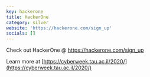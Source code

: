 ```yaml
---
key: hackerone
title: HackerOne
category: silver
website: 'https://hackerone.com/sign_up'
socials: []
---
```


Check out HackerOne @ https://hackerone.com/sign_up

Learn more at [https://cyberweek.tau.ac.il/2020/](https://cyberweek.tau.ac.il/2020/)
